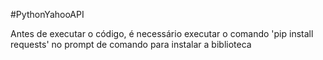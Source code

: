 #PythonYahooAPI

Antes de executar o código, é necessário executar o comando 'pip install requests' no prompt de comando para instalar a biblioteca